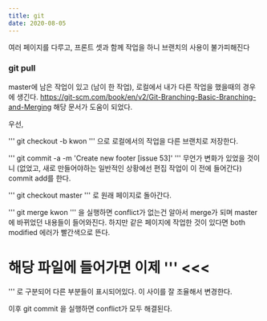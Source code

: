 ```yaml
---
title: git
date: 2020-08-05
---
```



여러 페이지를 다루고, 프론트 셋과 함께 작업을 하니 브랜치의 사용이 불가피해진다

### git pull

master에 남은 작업이 있고 (남이 한 작업), 로컬에서 내가 다른 작업을 했을때의 경우에 생긴다. 
https://git-scm.com/book/en/v2/Git-Branching-Basic-Branching-and-Merging 해당 문서가 도움이 되었다.

우선, 

'''
git checkout -b kwon
'''
으로 로컬에서의 작업을 다른 브랜치로 저장한다.

'''
git commit -a -m 'Create new footer [issue 53]'
'''
무언가 변화가 있었을 것이니 (없었고, 새로 만들어야하는 일반적인 상황에선 편집 작업이 이 전에 들어간다) commit add를 한다.

'''
git checkout master
'''
로 원래 페이지로 돌아간다.


'''
git merge kwon
'''
을 실행하면 conflict가 없는건 알아서 merge가 되며 master에 바뀌었던 내용들이 들어와진다.
하지만 같은 페이지에 작업한 것이 있다면 both modified 에러가 빨간색으로 뜬다.

해당 파일에 들어가면 이제 
'''
<<<
===
>>>
'''
로 구분되어 다른 부분들이 표시되어있다. 이 사이를 잘 조율해서 변경한다.

이후 git commit 을 실행하면 conflict가 모두 해결된다.

